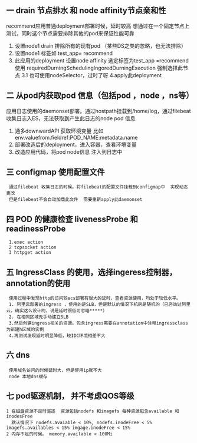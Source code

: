 ## 一  drain  节点排水 和 node affinity节点亲和性
  recommend应用普通deployment部署时候，延时较高 想通过在一个固定节点上测试，同时这个节点需要排除其他的pod来保证性能可靠
   1. 设置node1  drain 排除所有的现有pod （某些DS之类的忽略，也无法排除）
   2. 设置node1 标签如 test_app= recommend 
   3. 此应用的deployment 设置node affinity 选定标签为test_app =recommend  使用 requiredDurningSchedulingIngoredDurningExecution 强制选择此节点
      3.1 也可使用nodeSelector，过时了呀
   4.apply此deployment
   
## 二  从pod内获取pod 信息（包括pod ，node ，ns等） 
   应用日志使用的daemonset部署。通过hostpath挂载到/home/log，通过filebeat收集日志入ES，无法获取到产生此日志的node pod 信息
   1. 通多downwardAPI 获取环境变量  比如 env.valuefrom.fieldref:POD_NAME:metadata.name
   2. 部署改造后的deployment，进入容器，查看环境变量
   3. 改造应用代码，将pod node信息 注入到日志中

## 三 configmap 使用配置文件
     通过filebeat 收集日志的时候。将filebeat的配置文件挂载到configmap中  实现动态更改
     但是filebeat不会自动加载此文件  需要重新apply此daemonset
     
## 四 POD 的健康检查 livenessProbe 和 readinessProbe
     1.exec action
     2 tcpsocket action
     3 httpget action
     
## 五 IngressClass 的使用，选择ingeress控制器，annotation的使用
     使用过程中发现http的访问较ecs部署有很大的延时，查看资源使用，均处于较低水平。
     1. 阿里云部署的ingress ，使用的是SLB，但是默认的情况下机房是随机的（已咨询过阿里云，确实这么设计的，说是延时很低可忽略*****）
     2. 在相同区域先手动建立SLB
     3.然后创建ingress相关的资源。包含ingress需要在annotation中注释ingressclass 为新建h区域的实例
     4.再测试发现延时明显降低，较IDC环境相差不大

## 六 dns 
     使用域名访问的时候延时大，但是使用ip就不大
     node 本地dns缓存

## 七 pod驱逐机制， 并不考虑QOS等级
    1 在磁盘资源不足时驱逐  资源包括nodefs 和imagefs 每种资源包含available 和 inodesFree  
      默认情况下 nodefs.avaiable < 10%, nodefs.inodeFree < 5% imagefs.availables < 15% imgage.inodeFree < 15%
    2 内存不足的时候。 memory.available < 100Mi
